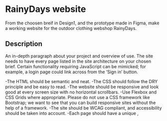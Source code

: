 # RainyDays website

From the choosen breif in Design1, and the prototype made in Figma, make a working website for the outdoor clothing webshop RainyDays.

## Description

An in-depth paragraph about your project and overview of use. The site needs to have every page listed in the site architecture on your chosen brief. Certain functionality requiring JavaScript can be mimicked; for example, a login page could link across from the ‘Sign in’ button.

-The HTML should be semantic and neat.
-The CSS should follow the DRY principle and be easy to read.
-The website should be responsive and look good at every screen size with no horizontal scrollbars. -Use Flexbox and CSS Grids where appropriate. Please do not use a CSS framework like Bootstrap; we want to see that you can build responsive sites without the help of a framework.
-The site should be WCAG compliant, and accessibility should be taken into account.
-Each page should have a unique <meta name="description">, <title>, and <h1>.
-You should not use copied code in your submission. All code submitted must be written by yourself. -You may use external sources to show you how to achieve specific effects, which should be included in your report.

# Changes

-I changes the header in my final website design. In the original figma file I had a black horizontal line right under the header. To make it more readable and for people with sight disbilities I changed it to have an white, transparent background instead.

-On the nav line on mobile screen there was a cart icon on my Figma file. I decided to keep the text for cart instead to make the style and design be more balanced with three text elements centered
instead.

-In my Figma file all the product pages had the header with white text and logo. This was to make a bigger contrast. Decided to keep the header elements blach on all pages since I had the white, transparent background for contrast instead.

### Dependencies

- Describe any prerequisites, libraries, OS version, etc., needed before installing the program.
- ex. Windows 10

### Installing

- How/where to download your program
- Any modifications needed to be made to files/folders

### Executing program

Figma design link: https://www.figma.com/file/t0xJ2Mfd8VYEgBlKVM7JX4/2022-09-23_Design1_FP_Kine-Ones-Verhaaf_fp?node-id=0%3A1

Netlify link: https://stirring-profiterole-a7775b.netlify.app/

Github repo link:

## References:

-Product images from brief in CA, Design1.

-Background images from Usplash.com.

-Compressed images: https://compressor.io/

## Authors

Kine Ones Verhaaf

